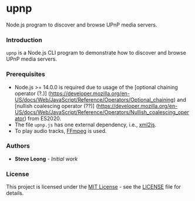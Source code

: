 # upnp
Node.js program to discover and browse UPnP media servers.

### Introduction
`upnp` is a Node.js CLI program to demonstrate how to discover and browse UPnP media servers.

### Prerequisites
- Node.js >= 14.0.0 is required due to usage of the [optional chaining operator (?.)]
(https://developer.mozilla.org/en-US/docs/Web/JavaScript/Reference/Operators/Optional_chaining)
and [nullish coalescing operator (??)]
(https://developer.mozilla.org/en-US/docs/Web/JavaScript/Reference/Operators/Nullish_coalescing_operator)
from ES2020.
- The file `upnp.js` has one external dependency, i.e., [xml2js](https://www.npmjs.com/package/xml2js).
- To play audio tracks, [FFmpeg](https://ffmpeg.org/) is used.

### Authors
* **Steve Leong** - *Initial work*

### License
This project is licensed under the [MIT License](https://opensource.org/licenses/MIT) -
see the [LICENSE](https://github.com/wingkeet/upnp/blob/master/LICENSE) file for details.
